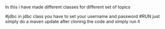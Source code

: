 In this i have made different classes for different set of topics

#jdbc
 in jdbc class you have to set your username and password 
#RUN
 just simply do a maven update after cloning the code and simply run it